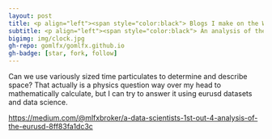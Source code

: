 ```yaml
---
layout: post
title: <p align="left"><span style="color:black"> Blogs I make on the Web.
subtitle: <p align="left"><span style="color:black"> An analysis of the EURUSD. Experimentations and observations for spatial and directional patterns via discrete and helical use of time.
bigimg: img/clock.jpg
gh-repo: gomlfx/gomlfx.github.io
gh-badge: [star, fork, follow]
---
```


Can we use variously sized time particulates to determine and describe space? That actually is a physics question way over my head to mathematically calculate, but I can try to answer it using eurusd datasets and data science.<br>

<https://medium.com/@mlfxbroker/a-data-scientists-1st-out-4-analysis-of-the-eurusd-8ff83fa1dc3c>
